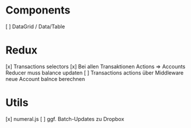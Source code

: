 # Components
[ ] DataGrid / Data/Table

# Redux
[x] Transactions selectors
[x] Bei allen Transaktionen Actions => Accounts Reducer muss balance updaten
[ ] Transactions actions über Middleware neue Account balnce berechnen

# Utils
[x] numeral.js
[ ] ggf. Batch-Updates zu Dropbox